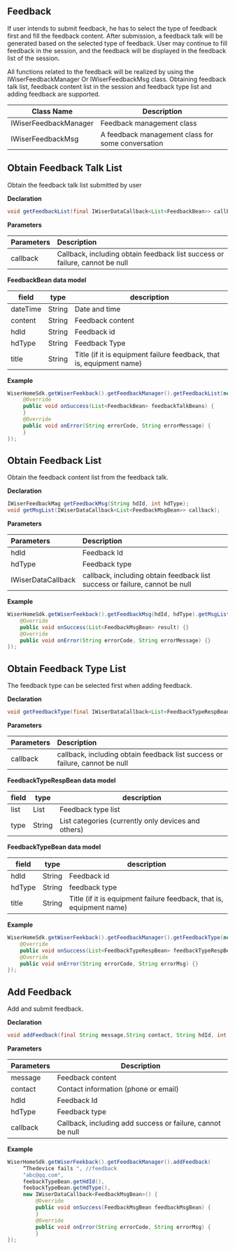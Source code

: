 ## Feedback
If user intends to submit feedback, he has to select the type of feedback first and fill the feedback content. After submission, a feedback talk will be generated based on the selected type of feedback. User may continue to fill feedback in the session, and the feedback will be displayed in the feedback list of the session.

All functions related to the feedback will be realized by using the IWiserFeedbackManager Or IWiserFeedbackMsg class. Obtaining feedback talk list, feedback content list in the session and feedback type list and adding feedback are supported.

|Class Name |         Description |
|------------|------------------|
| IWiserFeedbackManager | Feedback management class|
| IWiserFeedbackMsg  | A feedback management class for some conversation |

## Obtain Feedback Talk List

Obtain the feedback talk list submitted by user

**Declaration**

```java
void getFeedbackList(final IWiserDataCallback<List<FeedbackBean>> callback);
```

**Parameters**

| Parameters | Description                                                  |
| :--------- | :----------------------------------------------------------- |
| callback   | Callback, including obtain feedback list success or failure, cannot be null |

**FeedbackBean data model**

| field    | type   | description                                                  |
| -------- | ------ | ------------------------------------------------------------ |
| dateTime | String | Date and time                                                |
| content  | String | Feedback content                                             |
| hdId     | String | Feedback id                                                  |
| hdType   | String | Feedback Type                                                |
| title    | String | Title (if it is equipment failure feedback, that is, equipment name) |

**Example**

```java
WiserHomeSdk.getWiserFeekback().getFeedbackManager().getFeedbackList(new IWiserDataCallback<List<FeedbackBean>>() {
     @Override
     public void onSuccess(List<FeedbackBean> feedbackTalkBeans) {
     }
     @Override
     public void onError(String errorCode, String errorMessage) {
     }
}); 
```
## Obtain Feedback List

Obtain the feedback content list from the feedback talk. 

**Declaration**

```java
IWiserFeedbackMag getFeedbackMsg(String hdId, int hdType);
void getMsgList(IWiserDataCallback<List<FeedbackMsgBean>> callback);
```

**Parameters**

| Parameters        | Description                                                  |
| :---------------- | :----------------------------------------------------------- |
| hdId              | Feedback Id                                                  |
| hdType            | Feedback type                                                |
| IWiserDataCallback | callback, including obtain feedback list success or failure, cannot be null |

**Example**

```java
WiserHomeSdk.getWiserFeekback().getFeedbackMsg(hdId, hdType).getMsgList(new IWiserDataCallback<List<FeedbackMsgBean>>() {
    @Override
    public void onSuccess(List<FeedbackMsgBean> result) {}
    @Override
    public void onError(String errorCode, String errorMessage) {}
});
```

## Obtain Feedback Type List

The feedback type can be selected first when adding feedback.

**Declaration**

```java
void getFeedbackType(final IWiserDataCallback<List<FeedbackTypeRespBean>> callback);
```

**Parameters**

| Parameters | Description                                                  |
| :--------- | :----------------------------------------------------------- |
| callback   | callback, including obtain feedback list success or failure, cannot be null |

**FeedbackTypeRespBean data model**

| field | type                   | description                                         |
| ----- | ---------------------- | --------------------------------------------------- |
| list  | List<FeedbackTypeBean> | Feedback type list                                  |
| type  | String                 | List categories (currently only devices and others) |

**FeedbackTypeBean data model**

| field  | type   | description                                                  |
| ------ | ------ | ------------------------------------------------------------ |
| hdId   | String | Feedback id                                                  |
| hdType | String | feedback type                                                |
| title  | String | Title (if it is equipment failure feedback, that is, equipment name) |

**Example**

```java
WiserHomeSdk.getWiserFeekback().getFeedbackManager().getFeedbackType(new IWiserDataCallback<List<FeedbackTypeRespBean>>() {
    @Override
    public void onSuccess(List<FeedbackTypeRespBean> feedbackTypeRespBeans) {}
    @Override
    public void onError(String errorCode, String errorMsg) {}
});
```

## Add Feedback

Add and submit feedback.

**Declaration**

```java
void addFeedback(final String message,String contact, String hdId, int hdType, final IWiserDataCallback<FeedbackMsgBean> callback);
```

**Parameters**

| Parameters | Description                                                |
| ---------- | ---------------------------------------------------------- |
| message    | Feedback content                                           |
| contact    | Contact information (phone or email)                       |
| hdId       | Feedback Id                                                |
| hdType     | Feedback type                                              |
| callback   | Callback, including add success or failure, cannot be null |

**Example**

```java
WiserHomeSdk.getWiserFeekback().getFeedbackManager().addFeedback(
     “Thedevice fails ", //feedback
     "abc@qq.com",
     feebackTypeBean.getHdId(), 
     feebackTypeBean.getHdType(), 
     new IWiserDataCallback<FeedbackMsgBean>() {
         @Override
         public void onSuccess(FeedbackMsgBean feedbackMsgBean) {
         }
         @Override
         public void onError(String errorCode, String errorMsg) {
         }
});
```

